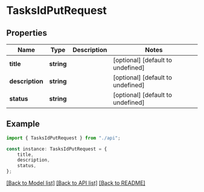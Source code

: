 # TasksIdPutRequest

## Properties

| Name            | Type       | Description | Notes                             |
| --------------- | ---------- | ----------- | --------------------------------- |
| **title**       | **string** |             | [optional] [default to undefined] |
| **description** | **string** |             | [optional] [default to undefined] |
| **status**      | **string** |             | [optional] [default to undefined] |

## Example

```typescript
import { TasksIdPutRequest } from "./api";

const instance: TasksIdPutRequest = {
    title,
    description,
    status,
};
```

[[Back to Model list]](../README.md#documentation-for-models) [[Back to API list]](../README.md#documentation-for-api-endpoints) [[Back to README]](../README.md)
